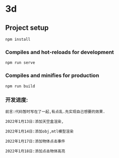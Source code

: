# 3d

## Project setup
```
npm install
```

### Compiles and hot-reloads for development
```
npm run serve
```

### Compiles and minifies for production
```
npm run build
```

### 开发进度:

```
前言:代码暂时写在了一起,有点乱.先实现自己想要的效果.
```
```
2022年1月13日:添加天空盒渲染,
```
```
2022年1月14日:添加obj,mtl模型渲染
```
```
2022年1月17日:添加物体点击事件
```
```
2022年1月18日:添加点击物体高亮
```
